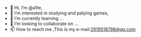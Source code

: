 - 👋 Hi, I’m @a1te,
- 👀 I’m interested in studying and palying games,
- 🌱 I’m currently learning ...
- 💞️ I’m looking to collaborate on ...
- 📫 How to reach me ,This is my e-mail:2919518798@qq.com

<!---
a1te/a1te is a ✨ special ✨ repository because its `README.md` (this file) appears on your GitHub profile.
You can click the Preview link to take a look at your changes.
--->

